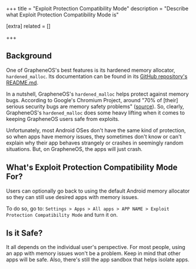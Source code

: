+++
title = "Exploit Protection Compatibility Mode"
description = "Describe what Exploit Protection Compatibility Mode is"

[extra]
related = []

+++
## Background 
One of GrapheneOS's best features is its hardened memory allocator, `hardened_malloc`. Its documentation can be found in its [GitHub repository's README.md](https://github.com/GrapheneOS/hardened_malloc).

In a nutshell, GrapheneOS's `hardened_malloc` helps protect against memory bugs. According to Google's Chromium Project, around "70% of [their] serious security bugs are memory safety problems" ([source](https://www.chromium.org/Home/chromium-security/memory-safety/)). So, clearly, GrapheneOS's `hardened_malloc` does some heavy lifting when it comes to keeping GrapheneOS users safe from exploits.

Unfortunately, most Android OSes don't have the same kind of protection, so when apps have memory issues, they sometimes don't know or can't explain why their app behaves strangely or crashes in seemingly random situations. But, on GrapheneOS, the apps will just crash.

## What's Exploit Protection Compatibility Mode For?

Users can optionally go back to using the default Android memory allocator so they can still use desired apps with memory issues.

To do so, go to: `Settings > Apps > All apps > APP NAME > Exploit Protection Compatibility Mode` and turn it on.

## Is it Safe?

It all depends on the individual user's perspective. For most people, using an app with memory issues won't be a problem. Keep in mind that other apps will be safe. Also, there's still the app sandbox that helps isolate apps.